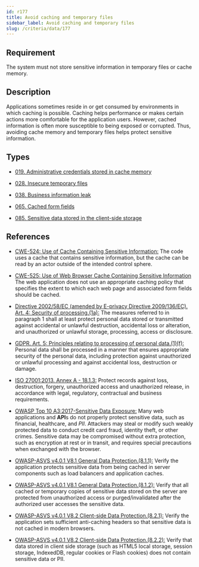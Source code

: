 ```yaml
---
id: r177
title: Avoid caching and temporary files
sidebar_label: Avoid caching and temporary files
slug: /criteria/data/177
---
```


## Requirement

The system must not store sensitive information
in temporary files or cache memory.

## Description

Applications sometimes reside in or get consumed by environments in which
caching is possible.
Caching helps performance or makes certain actions more comfortable for the
application users.
However, cached information is often more susceptible to being exposed or
corrupted.
Thus, avoiding cache memory and temporary files helps protect sensitive
information.

## Types

- [019. Administrative credentials stored in cache memory](/types/119)

- [028. Insecure temporary files](/types/028)

- [038. Business information leak](/types/038)

- [065. Cached form fields](/types/065)

- [085. Sensitive data stored in the client-side storage](/types/085)

## References

- [CWE-524: Use of Cache Containing Sensitive Information:](https://cwe.mitre.org/data/definitions/524.html)
The code uses a cache that contains sensitive information,
but the cache can be read by an actor outside of the intended control sphere.

- [CWE-525: Use of Web Browser Cache Containing Sensitive Information](https://cwe.mitre.org/data/definitions/525.html)
The web application does not use an appropriate caching policy that specifies
the extent to which each web page and associated form fields should be cached.

- [Directive 2002/58/EC (amended by E-privacy Directive 2009/136/EC). Art. 4: Security of processing.(1a):](https://eur-lex.europa.eu/legal-content/EN/TXT/PDF/?uri=CELEX:02002L0058-20091219)
The measures referred to in paragraph 1 shall at least protect personal data
stored or transmitted against accidental or unlawful destruction,
accidental loss or alteration,
and unauthorized or unlawful storage, processing, access or disclosure.

- [GDPR. Art. 5: Principles relating to processing of personal data.(1)(f):](https://gdpr-info.eu/art-5-gdpr/)
Personal data shall be processed in a manner that ensures appropriate security
of the personal data,
including protection against unauthorized or unlawful processing and against
accidental loss, destruction or damage.

- [ISO 27001:2013. Annex A - 18.1.3:](https://www.iso.org/obp/ui/#iso:std:54534:en)
Protect records against loss, destruction, forgery, unauthorized access and
unauthorized release,
in accordance with legal, regulatory, contractual and business requirements.

- [OWASP Top 10 A3:2017-Sensitive Data Exposure:](https://owasp.org/www-project-top-ten/OWASP_Top_Ten_2017/Top_10-2017_A3-Sensitive_Data_Exposure)
Many web applications and **API**s do not properly protect sensitive data,
such as financial, healthcare, and *PII*.
Attackers may steal or modify such weakly protected data to conduct credit card
fraud, identity theft, or other crimes.
Sensitive data may be compromised without extra protection,
such as encryption at rest or in transit, and requires special precautions when
exchanged with the browser.

- [OWASP-ASVS v4.0.1 V8.1 General Data Protection.(8.1.1):](https://owasp.org/www-project-application-security-verification-standard/)
Verify the application protects sensitive data from being cached in server
components such as load balancers and application caches.

- [OWASP-ASVS v4.0.1 V8.1 General Data Protection.(8.1.2):](https://owasp.org/www-project-application-security-verification-standard/)
Verify that all cached or temporary copies of sensitive data stored on the
server are protected from unauthorized access or purged/invalidated after the
authorized user accesses the sensitive data.

- [OWASP-ASVS v4.0.1 V8.2 Client-side Data Protection.(8.2.1):](https://owasp.org/www-project-application-security-verification-standard/)
Verify the application sets sufficient anti-caching headers so that sensitive
data is not cached in modern browsers.

- [OWASP-ASVS v4.0.1 V8.2 Client-side Data Protection.(8.2.2):](https://owasp.org/www-project-application-security-verification-standard/)
Verify that data stored in client side storage (such as HTML5 local storage,
session storage, IndexedDB, regular cookies or Flash cookies) does not contain
sensitive data or PII.

